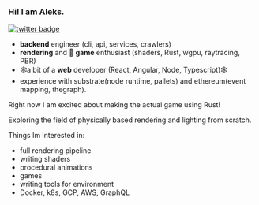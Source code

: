 ### Hi! I am Aleks.

[![twitter badge](https://img.shields.io/badge/twitter-@AleksPickle-blue?style=flat-square&logo=twitter)](https://twitter.com/aleks_pickle)


- **backend** engineer (cli, api, services, crawlers)
- **rendering** and 👾 **game** enthusiast (shaders, Rust, wgpu, raytracing, PBR)
- 🕸️a bit of a **web** developer (React, Angular, Node, Typescript)🕸️
- experience with substrate(node runtime, pallets) and ethereum(event mapping, thegraph).

Right now I am excited about making the actual game using Rust!

Exploring the field of physically based rendering and lighting from scratch.

Things Im interested in:
- full rendering pipeline
- writing shaders
- procedural animations
- games
- writing tools for environment
- Docker, k8s, GCP, AWS, GraphQL



